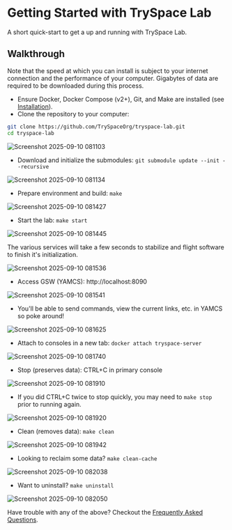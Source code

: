 # Getting Started with TrySpace Lab

A short quick-start to get a up and running with TrySpace Lab.

## Walkthrough

Note that the speed at which you can install is subject to your internet connection and the performance of your computer.
Gigabytes of data are required to be downloaded during this process.

* Ensure Docker, Docker Compose (v2+), Git, and Make are installed (see [Installation](installation.md)).
* Clone the repository to your computer:
```bash
git clone https://github.com/TrySpaceOrg/tryspace-lab.git
cd tryspace-lab
```

<img src="/assets/manual/getting-started/Screenshot 2025-09-10 081103.png" alt="Screenshot 2025-09-10 081103" class="center" />

* Download and initialize the submodules: `git submodule update --init --recursive`

<img src="/assets/manual/getting-started/Screenshot 2025-09-10 081134.png" alt="Screenshot 2025-09-10 081134" class="center" />

* Prepare environment and build: `make`

<img src="/assets/manual/getting-started/Screenshot 2025-09-10 081427.png" alt="Screenshot 2025-09-10 081427" class="center" />

* Start the lab: `make start`

<img src="/assets/manual/getting-started/Screenshot 2025-09-10 081445.png" alt="Screenshot 2025-09-10 081445" class="center" />

The various services will take a few seconds to stabilize and flight software to finish it's initialization.

<img src="/assets/manual/getting-started/Screenshot 2025-09-10 081536.png" alt="Screenshot 2025-09-10 081536" class="center" />

* Access GSW (YAMCS): http://localhost:8090

<img src="/assets/manual/getting-started/Screenshot 2025-09-10 081541.png" alt="Screenshot 2025-09-10 081541" class="center" />

* You'll be able to send commands, view the current links, etc. in YAMCS so poke around!

<img src="/assets/manual/getting-started/Screenshot 2025-09-10 081625.png" alt="Screenshot 2025-09-10 081625" class="center" />

* Attach to consoles in a new tab: `docker attach tryspace-server`

<img src="/assets/manual/getting-started/Screenshot 2025-09-10 081740.png" alt="Screenshot 2025-09-10 081740" class="center" />

* Stop (preserves data): CTRL+C in primary console

<img src="/assets/manual/getting-started/Screenshot 2025-09-10 081910.png" alt="Screenshot 2025-09-10 081910" class="center" />

* If you did CTRL+C twice to stop quickly, you may need to `make stop` prior to running again.

<img src="/assets/manual/getting-started/Screenshot 2025-09-10 081920.png" alt="Screenshot 2025-09-10 081920" class="center" />

* Clean (removes data): `make clean`

<img src="/assets/manual/getting-started/Screenshot 2025-09-10 081942.png" alt="Screenshot 2025-09-10 081942" class="center" />

* Looking to reclaim some data? `make clean-cache`

<img src="/assets/manual/getting-started/Screenshot 2025-09-10 082038.png" alt="Screenshot 2025-09-10 082038" class="center" />

* Want to uninstall? `make uninstall`

<img src="/assets/manual/getting-started/Screenshot 2025-09-10 082050.png" alt="Screenshot 2025-09-10 082050" class="center" />

Have trouble with any of the above?
Checkout the [Frequently Asked Questions](faq.md).
